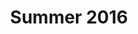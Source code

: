 ---
title: Summer 2016
product-category: Test
products:
  - wine: collections/afternoon-collection
    year: '2012'    
    ava: 
    price: '24'
---